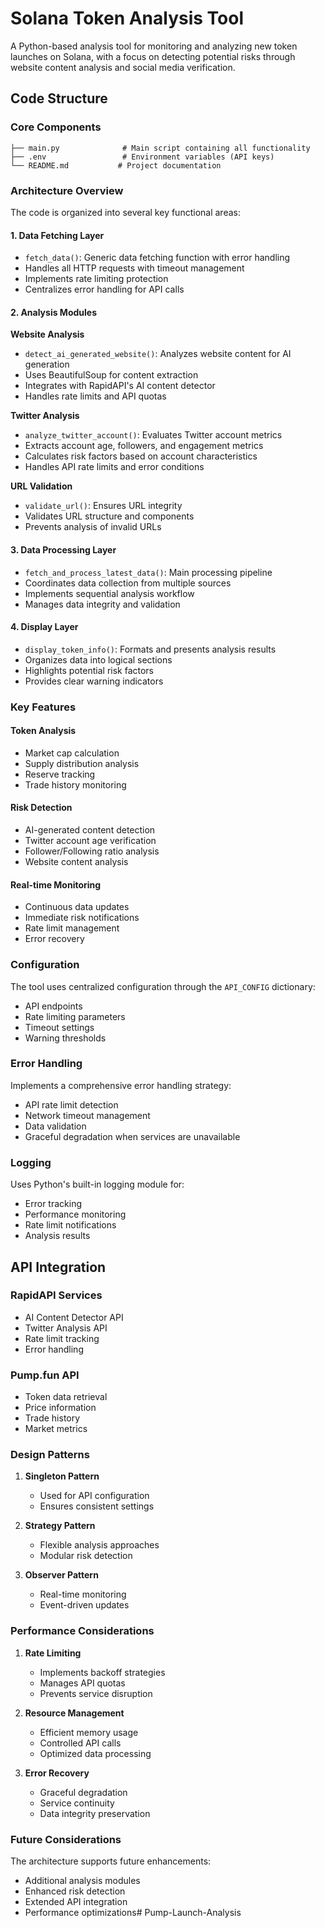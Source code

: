 # Solana Token Analysis Tool

A Python-based analysis tool for monitoring and analyzing new token launches on Solana, with a focus on detecting potential risks through website content analysis and social media verification.

## Code Structure

### Core Components

```
├── main.py              # Main script containing all functionality
├── .env                 # Environment variables (API keys)
└── README.md           # Project documentation
```

### Architecture Overview

The code is organized into several key functional areas:

#### 1. Data Fetching Layer
- `fetch_data()`: Generic data fetching function with error handling
- Handles all HTTP requests with timeout management
- Implements rate limiting protection
- Centralizes error handling for API calls

#### 2. Analysis Modules

**Website Analysis**
- `detect_ai_generated_website()`: Analyzes website content for AI generation
- Uses BeautifulSoup for content extraction
- Integrates with RapidAPI's AI content detector
- Handles rate limits and API quotas

**Twitter Analysis**
- `analyze_twitter_account()`: Evaluates Twitter account metrics
- Extracts account age, followers, and engagement metrics
- Calculates risk factors based on account characteristics
- Handles API rate limits and error conditions

**URL Validation**
- `validate_url()`: Ensures URL integrity
- Validates URL structure and components
- Prevents analysis of invalid URLs

#### 3. Data Processing Layer
- `fetch_and_process_latest_data()`: Main processing pipeline
- Coordinates data collection from multiple sources
- Implements sequential analysis workflow
- Manages data integrity and validation

#### 4. Display Layer
- `display_token_info()`: Formats and presents analysis results
- Organizes data into logical sections
- Highlights potential risk factors
- Provides clear warning indicators

### Key Features

#### Token Analysis
- Market cap calculation
- Supply distribution analysis
- Reserve tracking
- Trade history monitoring

#### Risk Detection
- AI-generated content detection
- Twitter account age verification
- Follower/Following ratio analysis
- Website content analysis

#### Real-time Monitoring
- Continuous data updates
- Immediate risk notifications
- Rate limit management
- Error recovery

### Configuration

The tool uses centralized configuration through the `API_CONFIG` dictionary:
- API endpoints
- Rate limiting parameters
- Timeout settings
- Warning thresholds

### Error Handling

Implements a comprehensive error handling strategy:
- API rate limit detection
- Network timeout management
- Data validation
- Graceful degradation when services are unavailable

### Logging

Uses Python's built-in logging module for:
- Error tracking
- Performance monitoring
- Rate limit notifications
- Analysis results

## API Integration

### RapidAPI Services
- AI Content Detector API
- Twitter Analysis API
- Rate limit tracking
- Error handling

### Pump.fun API
- Token data retrieval
- Price information
- Trade history
- Market metrics

### Design Patterns

1. **Singleton Pattern**
   - Used for API configuration
   - Ensures consistent settings

2. **Strategy Pattern**
   - Flexible analysis approaches
   - Modular risk detection

3. **Observer Pattern**
   - Real-time monitoring
   - Event-driven updates

### Performance Considerations

1. **Rate Limiting**
   - Implements backoff strategies
   - Manages API quotas
   - Prevents service disruption

2. **Resource Management**
   - Efficient memory usage
   - Controlled API calls
   - Optimized data processing

3. **Error Recovery**
   - Graceful degradation
   - Service continuity
   - Data integrity preservation

### Future Considerations

The architecture supports future enhancements:
- Additional analysis modules
- Enhanced risk detection
- Extended API integration
- Performance optimizations# Pump-Launch-Analysis
